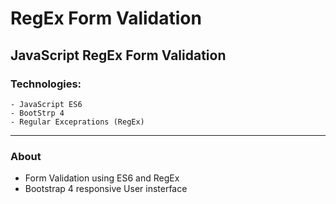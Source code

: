 # RegEx Form Validation
## JavaScript RegEx Form Validation

### Technologies:
    - JavaScript ES6
    - BootStrp 4
    - Regular Exceprations (RegEx)

----
### About
* Form Validation using ES6 and RegEx
* Bootstrap 4 responsive User insterface

